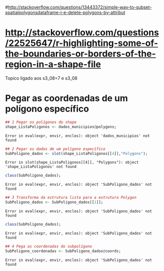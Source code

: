 

#http://stackoverflow.com/questions/13443372/simple-way-to-subset-spatialpolygonsdataframe-i-e-delete-polygons-by-attribut

# http://stackoverflow.com/questions/22525647/r-highlighting-some-of-the-boundaries-or-borders-of-the-region-in-a-shape-file

Topico ligado aos s3_08=7 e s3_08

# Pegar as coordenadas de um polígono específico


```r
## 1 Pegar os polígonos do shape
shape_ListaPoligonos <- dados_municipios@polygons;
```

```
Error in eval(expr, envir, enclos): object 'dados_municipios' not found
```

```r
## 2 Pegar os dados de um polígono específico
SubPoligono_dados <- slot(shape_ListaPoligonos[[4]],"Polygons");
```

```
Error in slot(shape_ListaPoligonos[[4]], "Polygons"): object 'shape_ListaPoligonos' not found
```

```r
class(SubPoligono_dados);
```

```
Error in eval(expr, envir, enclos): object 'SubPoligono_dados' not found
```

```r
## 3 Transforma da estrutura lista para a estrutura Polygon
SubPoligono_dados <- SubPoligono_dados[[1]];
```

```
Error in eval(expr, envir, enclos): object 'SubPoligono_dados' not found
```

```r
class(SubPoligono_dados);
```

```
Error in eval(expr, envir, enclos): object 'SubPoligono_dados' not found
```

```r
## 4 Pega as coordenadas do subpolígono
SubPoligono_coordenadas <- SubPoligono_dados@coords;
```

```
Error in eval(expr, envir, enclos): object 'SubPoligono_dados' not found
```
